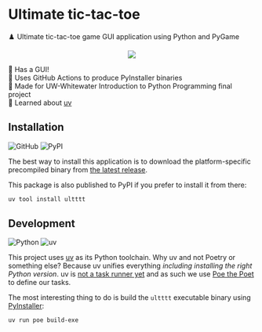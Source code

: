 # Ultimate tic-tac-toe

♟️ Ultimate tic-tac-toe game GUI application using Python and PyGame

<p align=center>
  <img src="https://github.com/user-attachments/assets/c6fd92b5-f10a-4507-8627-4acdddd829ba">
</p>

🎨 Has a GUI! \
🤖 Uses GitHub Actions to produce PyInstaller binaries \
🏫 Made for UW-Whitewater Introduction to Python Programming final project \
🧠 Learned about [uv](https://docs.astral.sh/uv/)

## Installation

![GitHub](https://img.shields.io/static/v1?style=for-the-badge&message=GitHub&color=181717&logo=GitHub&logoColor=FFFFFF&label=)
![PyPI](https://img.shields.io/static/v1?style=for-the-badge&message=PyPI&color=3775A9&logo=PyPI&logoColor=FFFFFF&label=)

The best way to install this application is to download the platform-specific precompiled binary from [the latest release](https://github.com/jcbhmr/ultttt/releases/latest).

This package is also published to PyPI if you prefer to install it from there:

```sh
uv tool install ultttt
```

## Development

![Python](https://img.shields.io/static/v1?style=for-the-badge&message=Python&color=3776AB&logo=Python&logoColor=FFFFFF&label=)
![uv](https://img.shields.io/static/v1?style=for-the-badge&message=uv&color=DE5FE9&logo=uv&logoColor=FFFFFF&label=)

This project uses [uv](https://docs.astral.sh/uv/) as its Python toolchain. Why uv and not Poetry or something else? Because uv unifies everything _including installing the right Python version_. uv is [not a task runner yet](https://github.com/astral-sh/uv/issues/5903) and as such we use [Poe the Poet](https://poethepoet.natn.io/) to define our tasks.

The most interesting thing to do is build the `ultttt` executable binary using [PyInstaller](https://pyinstaller.org/):

```sh
uv run poe build-exe
```
